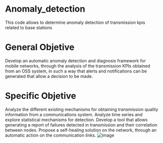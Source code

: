 # Anomaly_detection
This code allows to determine anomaly detection of transmission kpis related to base stations

# General Objetive

Develop an automatic anomaly detection and diagnosis framework for mobile networks, through the analysis of the transmission KPIs obtained from an OSS system, in such a way that alerts and notifications can be generated that allow a decision to be made.


# Specific Objetive

Analyze the different existing mechanisms for obtaining transmission quality information from a communications system. 
Analyze time series and explore statistical mechanisms for detection. 
Develop a tool that allows generating a report of failures detected in transmission and their correlation between nodes. 
Propose a self-healing solution on the network, through an automatic action on the communication links.
![image](https://user-images.githubusercontent.com/123363211/214158850-83c63f12-dc34-4d3b-8472-5c2edbb00847.png)
